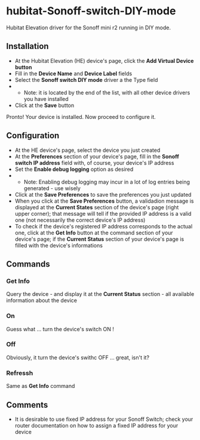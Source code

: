 # hubitat-Sonoff-switch-DIY-mode
Hubitat Elevation driver for the Sonoff mini r2 running in DIY mode.

## Installation

- At the Hubitat Elevation (HE) device's page, click the **Add Virtual Device button**
- Fill in the **Device Name** and **Device Label** fields
- Select the **Sonoff switch DIY mode** driver a the Type field 
- - Note: it is located by the end of the list, with all other device drivers you have installed
- Click at the **Save** button

Pronto! Your device is installed. Now proceed to configure it.

## Configuration

- At the HE device's page, select the device you just created
- At the **Preferences** section of your device's page, fill in the **Sonoff switch IP address** field with, of course, your device's IP address
- Set the **Enable debug logging** option as desired
- - Note: Enabling debug logging may incur in a lot of log entries being generated - use wisely
- Click at the **Save Preferences** to save the preferences you just updated
- When you click at the **Save Preferences** button, a validadion message is displayed at the **Current States** section of the device's page (right upper corner); that message will tell if the provided IP address is a valid one (not necessarily the correct device's IP address)
- To check if the device's registered IP address corresponds to the actual one, click at the **Get Info** button at the command section of your device's page; if the **Current Status** section of your device's page is filled with the device's informations

## Commands

### Get Info

  Query the device - and display it at the **Current Status** section - all available information about the device
  
### On

  Guess what ... turn the device's switch ON !
  
### Off

  Obviously, it turn the device's swithc OFF ... great, isn't it?
  
### Refressh

  Same as **Get Info** command

## Comments

- It is desirable to use fixed IP address for your Sonoff Switch; check your router documentation on how to assign a fixed IP address for your device
